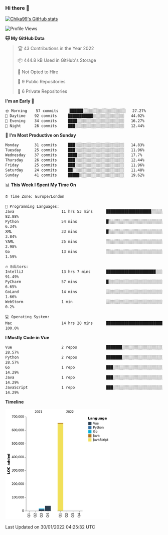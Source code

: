 ### Hi there 👋
[![Chika99's GitHub stats](https://github-readme-stats.vercel.app/api?username=Chika99&count_private=true&show_icons=true)](https://github.com/anuraghazra/github-readme-stats)

<!--START_SECTION:waka-->
![Profile Views](http://img.shields.io/badge/Profile%20Views-65-blue)

**🐱 My GitHub Data** 

> 🏆 43 Contributions in the Year 2022
 > 
> 📦 444.8 kB Used in GitHub's Storage 
 > 
> 🚫 Not Opted to Hire
 > 
> 📜 9 Public Repositories 
 > 
> 🔑 6 Private Repositories  
 > 
**I'm an Early 🐤** 

```text
🌞 Morning    57 commits     ██████░░░░░░░░░░░░░░░░░░░   27.27% 
🌆 Daytime    92 commits     ███████████░░░░░░░░░░░░░░   44.02% 
🌃 Evening    34 commits     ████░░░░░░░░░░░░░░░░░░░░░   16.27% 
🌙 Night      26 commits     ███░░░░░░░░░░░░░░░░░░░░░░   12.44%

```
📅 **I'm Most Productive on Sunday** 

```text
Monday       31 commits     ███░░░░░░░░░░░░░░░░░░░░░░   14.83% 
Tuesday      25 commits     ███░░░░░░░░░░░░░░░░░░░░░░   11.96% 
Wednesday    37 commits     ████░░░░░░░░░░░░░░░░░░░░░   17.7% 
Thursday     26 commits     ███░░░░░░░░░░░░░░░░░░░░░░   12.44% 
Friday       25 commits     ███░░░░░░░░░░░░░░░░░░░░░░   11.96% 
Saturday     24 commits     ██░░░░░░░░░░░░░░░░░░░░░░░   11.48% 
Sunday       41 commits     █████░░░░░░░░░░░░░░░░░░░░   19.62%

```


📊 **This Week I Spent My Time On** 

```text
⌚︎ Time Zone: Europe/London

💬 Programming Languages: 
Java                     11 hrs 53 mins      ████████████████████░░░░░   82.88% 
Python                   54 mins             █░░░░░░░░░░░░░░░░░░░░░░░░   6.34% 
XML                      33 mins             █░░░░░░░░░░░░░░░░░░░░░░░░   3.84% 
YAML                     25 mins             ░░░░░░░░░░░░░░░░░░░░░░░░░   2.98% 
Go                       13 mins             ░░░░░░░░░░░░░░░░░░░░░░░░░   1.59%

🔥 Editors: 
IntelliJ                 13 hrs 7 mins       ██████████████████████░░░   91.49% 
PyCharm                  57 mins             █░░░░░░░░░░░░░░░░░░░░░░░░   6.65% 
GoLand                   14 mins             ░░░░░░░░░░░░░░░░░░░░░░░░░   1.66% 
WebStorm                 1 min               ░░░░░░░░░░░░░░░░░░░░░░░░░   0.2%

💻 Operating System: 
Mac                      14 hrs 20 mins      █████████████████████████   100.0%

```

**I Mostly Code in Vue** 

```text
Vue                      2 repos             ███████░░░░░░░░░░░░░░░░░░   28.57% 
Python                   2 repos             ███████░░░░░░░░░░░░░░░░░░   28.57% 
Go                       1 repo              ███░░░░░░░░░░░░░░░░░░░░░░   14.29% 
Java                     1 repo              ███░░░░░░░░░░░░░░░░░░░░░░   14.29% 
JavaScript               1 repo              ███░░░░░░░░░░░░░░░░░░░░░░   14.29%

```


**Timeline**

![Chart not found](https://raw.githubusercontent.com/Chika99/Chika99/main/charts/bar_graph.png) 


 Last Updated on 30/01/2022 04:25:32 UTC
<!--END_SECTION:waka-->

<!--
**Chika99/Chika99** is a ✨ _special_ ✨ repository because its `README.md` (this file) appears on your GitHub profile.

Here are some ideas to get you started:

- 🔭 I’m currently working on ...
- 🌱 I’m currently learning ...
- 👯 I’m looking to collaborate on ...
- 🤔 I’m looking for help with ...
- 💬 Ask me about ...
- 📫 How to reach me: ...
- 😄 Pronouns: ...
- ⚡ Fun fact: ...
-->
